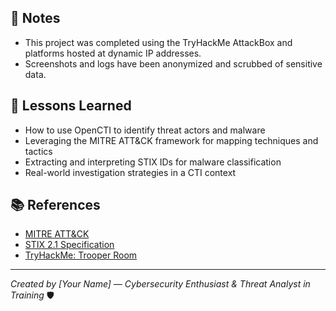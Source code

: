 
## 📌 Notes

- This project was completed using the TryHackMe AttackBox and platforms hosted at dynamic IP addresses.
- Screenshots and logs have been anonymized and scrubbed of sensitive data.

## 🧠 Lessons Learned

- How to use OpenCTI to identify threat actors and malware
- Leveraging the MITRE ATT&CK framework for mapping techniques and tactics
- Extracting and interpreting STIX IDs for malware classification
- Real-world investigation strategies in a CTI context

## 📚 References

- [MITRE ATT&CK](https://attack.mitre.org)
- [STIX 2.1 Specification](https://oasis-open.github.io/cti-documentation/stix/intro.html)
- [TryHackMe: Trooper Room](https://tryhackme.com/room/trooper)

---

*Created by [Your Name] — Cybersecurity Enthusiast & Threat Analyst in Training* 🛡️
